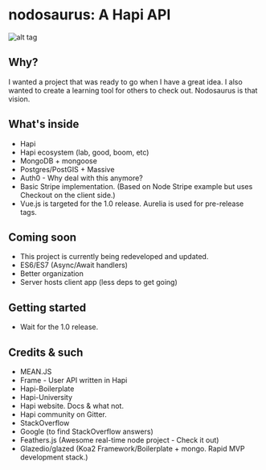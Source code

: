# nodosaurus: A Hapi API

![alt tag](http://www.dinosaurjungle.com/greenst_nodosaurus.jpg)

## Why?
I wanted a project that was ready to go when I have a great idea. I also wanted to create a learning tool for others to check out. Nodosaurus is that vision.

## What's inside

* Hapi
* Hapi ecosystem (lab, good, boom, etc)
* MongoDB + mongoose
* Postgres/PostGIS + Massive
* Auth0 - Why deal with this anymore?
* Basic Stripe implementation. (Based on Node Stripe example but uses Checkout on the client side.)
* Vue.js is targeted for the 1.0 release. Aurelia is used for pre-release tags.

## Coming soon

 * This project is currently being redeveloped and updated.
 * ES6/ES7 (Async/Await handlers)
 * Better organization
 * Server hosts client app (less deps to get going)


## Getting started

* Wait for the 1.0 release.


## Credits & such
* MEAN.JS
* Frame - User API written in Hapi
* Hapi-Boilerplate
* Hapi-University
* Hapi website. Docs & what not.
* Hapi community on Gitter.
* StackOverflow
* Google (to find StackOverflow answers)
* Feathers.js (Awesome real-time node project - Check it out)
* Glazedio/glazed (Koa2 Framework/Boilerplate + mongo. Rapid MVP development stack.)
